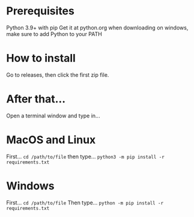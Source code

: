 # Prerequisites
Python 3.9+ with pip
Get it at python.org
when downloading on windows, make sure to add Python to your PATH

# How to install


Go to releases, then click the first zip file.

# After that...

Open a terminal window
and type in...

# MacOS and Linux
First...
`cd /path/to/file`
then type...
`python3 -m pip install -r requirements.txt`

# Windows
First...
`cd /path/to/file`
Then type...
`python -m pip install -r requirements.txt`

